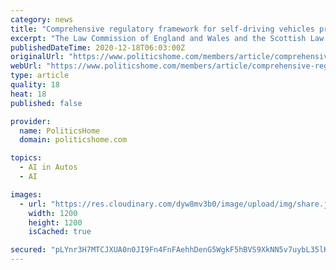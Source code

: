 ```yaml
---
category: news
title: "Comprehensive regulatory framework for self-driving vehicles proposed to Government"
excerpt: "The Law Commission of England and Wales and the Scottish Law Commission (the Law Commissions) have today announced landmark proposals that will seek to ensure the safety of self-driving vehicles via a comprehensive new legal framework. Hailed as “leading ..."
publishedDateTime: 2020-12-18T06:03:00Z
originalUrl: "https://www.politicshome.com/members/article/comprehensive-regulatory-framework-for-selfdriving-vehicles-proposed-to-government"
webUrl: "https://www.politicshome.com/members/article/comprehensive-regulatory-framework-for-selfdriving-vehicles-proposed-to-government"
type: article
quality: 18
heat: 18
published: false

provider:
  name: PoliticsHome
  domain: politicshome.com

topics:
  - AI in Autos
  - AI

images:
  - url: "https://res.cloudinary.com/dyw8mv3b0/image/upload/img/share.jpg"
    width: 1200
    height: 1200
    isCached: true

secured: "pLYnr3H7MTCJXUA0n0JI9Fn4FnFAehhDenG5WgkF5hBVS9XkNN5v7uybL35lKOWBZLGz8CG4yGYQEx9aKDBmgfsjYwOYd6dCQegk/dsCip6BUeExAI1/b7IG8hwARAYn8oM6vlm7lgIQZI8sRf4lea2KaP5/20B1kOiuDL2xYhsaI+KVVWQpkYI9QxGy3FDjx1CwPC+JLazFQkZWB9zq8R+ClaarNAkZKqbpj5zi3ciQlbT0MtJvx3wUGCD47qMrqepzJHss38gYdVKYMAXvg/zhdBmZjI4/899QiZnFC681euvrGD4w9GmpSYVBDQzVqloDPsYCcfsWZiBNYdROIaFGxKb4n18v2ICdfHTvivs=;jJ/XFLgTZ/hbO0Zhu8wpvg=="
---
```


